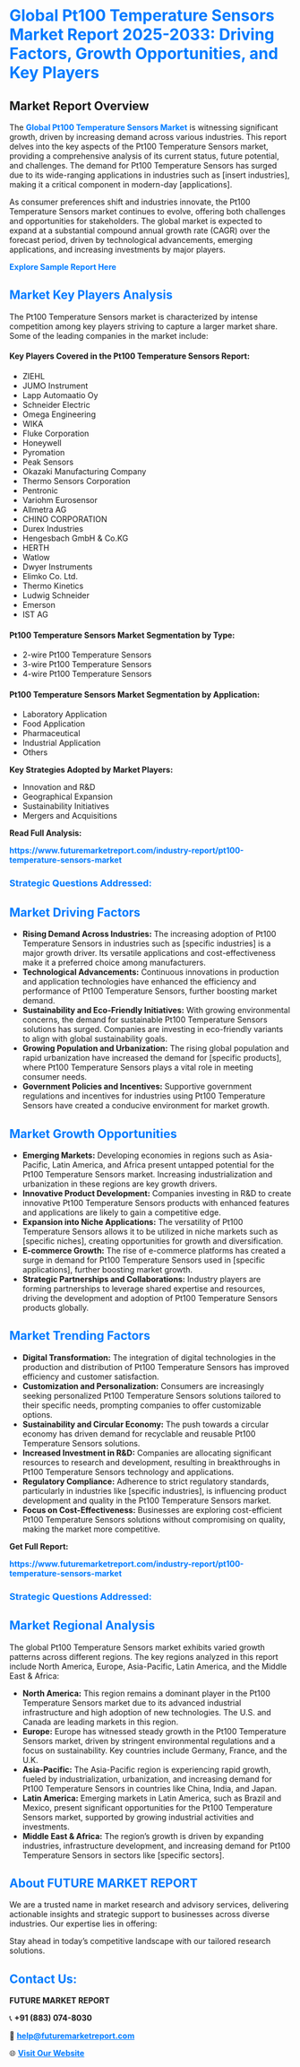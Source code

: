 <h1 style="color: #007BFF;">Global Pt100 Temperature Sensors Market Report 2025-2033: Driving Factors, Growth Opportunities, and Key Players</h1>

<section id="overview">
<h2>Market Report Overview</h2>
<p>The <a href="https://www.futuremarketreport.com/industry-report/pt100-temperature-sensors-market" style="color: #007BFF; text-decoration: none;"><strong>Global Pt100 Temperature Sensors Market</strong></a> is witnessing significant growth, driven by increasing demand across various industries. This report delves into the key aspects of the Pt100 Temperature Sensors market, providing a comprehensive analysis of its current status, future potential, and challenges. The demand for Pt100 Temperature Sensors has surged due to its wide-ranging applications in industries such as [insert industries], making it a critical component in modern-day [applications].</p>
<p>As consumer preferences shift and industries innovate, the Pt100 Temperature Sensors market continues to evolve, offering both challenges and opportunities for stakeholders. The global market is expected to expand at a substantial compound annual growth rate (CAGR) over the forecast period, driven by technological advancements, emerging applications, and increasing investments by major players.</p>
</section>

<section id="overview">
<p><a href="https://www.futuremarketreport.com/request-sample/reportId=115452" style="color: #007BFF; text-decoration: none;"><strong>Explore Sample Report Here</strong></a></p>
</section>

<section id="key-players">
<h2 style="color: #007BFF;">Market Key Players Analysis</h2>
<p>The Pt100 Temperature Sensors market is characterized by intense competition among key players striving to capture a larger market share. Some of the leading companies in the market include:</p>
<h4>Key Players Covered in the Pt100 Temperature Sensors Report:</h4>
<ul><li>ZIEHL</li><li>JUMO Instrument</li><li>Lapp Automaatio Oy</li><li>Schneider Electric</li><li>Omega Engineering</li><li>WIKA</li><li>Fluke Corporation</li><li>Honeywell</li><li>Pyromation</li><li>Peak Sensors</li><li>Okazaki Manufacturing Company</li><li>Thermo Sensors Corporation</li><li>Pentronic</li><li>Variohm Eurosensor</li><li>Allmetra AG</li><li>CHINO CORPORATION</li><li>Durex Industries</li><li>Hengesbach GmbH &amp; Co.KG</li><li>HERTH</li><li>Watlow</li><li>Dwyer Instruments</li><li>Elimko Co. Ltd.</li><li>Thermo Kinetics</li><li>Ludwig Schneider</li><li>Emerson</li><li>IST AG</li></ul>
<h4>Pt100 Temperature Sensors Market Segmentation by Type:</h4>
<ul><li>2-wire Pt100 Temperature Sensors</li><li>3-wire Pt100 Temperature Sensors</li><li>4-wire Pt100 Temperature Sensors</li></ul>

<h4>Pt100 Temperature Sensors Market Segmentation by Application:</h4>
<ul><li>Laboratory Application</li><li>Food Application</li><li>Pharmaceutical</li><li>Industrial Application</li><li>Others</li></ul>
<p><strong>Key Strategies Adopted by Market Players:</strong></p>
<ul>
<li>Innovation and R&D</li>
<li>Geographical Expansion</li>
<li>Sustainability Initiatives</li>
<li>Mergers and Acquisitions</li>
</ul>
</section>

<section>
<p><strong>Read Full Analysis: </strong></p><a href="https://www.futuremarketreport.com/industry-report/pt100-temperature-sensors-market" style="color: #007BFF; text-decoration: none;"><strong>https://www.futuremarketreport.com/industry-report/pt100-temperature-sensors-market</strong></a>
<h3 style="color: #007BFF;">Strategic Questions Addressed:</h3>
</section>

<section id="driving-factors">
<h2 style="color: #007BFF;">Market Driving Factors</h2>
<ul>
<li><strong>Rising Demand Across Industries:</strong> The increasing adoption of Pt100 Temperature Sensors in industries such as [specific industries] is a major growth driver. Its versatile applications and cost-effectiveness make it a preferred choice among manufacturers.</li>
<li><strong>Technological Advancements:</strong> Continuous innovations in production and application technologies have enhanced the efficiency and performance of Pt100 Temperature Sensors, further boosting market demand.</li>
<li><strong>Sustainability and Eco-Friendly Initiatives:</strong> With growing environmental concerns, the demand for sustainable Pt100 Temperature Sensors solutions has surged. Companies are investing in eco-friendly variants to align with global sustainability goals.</li>
<li><strong>Growing Population and Urbanization:</strong> The rising global population and rapid urbanization have increased the demand for [specific products], where Pt100 Temperature Sensors plays a vital role in meeting consumer needs.</li>
<li><strong>Government Policies and Incentives:</strong> Supportive government regulations and incentives for industries using Pt100 Temperature Sensors have created a conducive environment for market growth.</li>
</ul>
</section>

<section id="growth-opportunities">
<h2 style="color: #007BFF;">Market Growth Opportunities</h2>
<ul>
<li><strong>Emerging Markets:</strong> Developing economies in regions such as Asia-Pacific, Latin America, and Africa present untapped potential for the Pt100 Temperature Sensors market. Increasing industrialization and urbanization in these regions are key growth drivers.</li>
<li><strong>Innovative Product Development:</strong> Companies investing in R&D to create innovative Pt100 Temperature Sensors products with enhanced features and applications are likely to gain a competitive edge.</li>
<li><strong>Expansion into Niche Applications:</strong> The versatility of Pt100 Temperature Sensors allows it to be utilized in niche markets such as [specific niches], creating opportunities for growth and diversification.</li>
<li><strong>E-commerce Growth:</strong> The rise of e-commerce platforms has created a surge in demand for Pt100 Temperature Sensors used in [specific applications], further boosting market growth.</li>
<li><strong>Strategic Partnerships and Collaborations:</strong> Industry players are forming partnerships to leverage shared expertise and resources, driving the development and adoption of Pt100 Temperature Sensors products globally.</li>
</ul>
</section>

<section id="trending-factors">
<h2 style="color: #007BFF;">Market Trending Factors</h2>
<ul>
<li><strong>Digital Transformation:</strong> The integration of digital technologies in the production and distribution of Pt100 Temperature Sensors has improved efficiency and customer satisfaction.</li>
<li><strong>Customization and Personalization:</strong> Consumers are increasingly seeking personalized Pt100 Temperature Sensors solutions tailored to their specific needs, prompting companies to offer customizable options.</li>
<li><strong>Sustainability and Circular Economy:</strong> The push towards a circular economy has driven demand for recyclable and reusable Pt100 Temperature Sensors solutions.</li>
<li><strong>Increased Investment in R&D:</strong> Companies are allocating significant resources to research and development, resulting in breakthroughs in Pt100 Temperature Sensors technology and applications.</li>
<li><strong>Regulatory Compliance:</strong> Adherence to strict regulatory standards, particularly in industries like [specific industries], is influencing product development and quality in the Pt100 Temperature Sensors market.</li>
<li><strong>Focus on Cost-Effectiveness:</strong> Businesses are exploring cost-efficient Pt100 Temperature Sensors solutions without compromising on quality, making the market more competitive.</li>
</ul>
</section>

<section>
<p><strong>Get Full Report: </strong></p><a href="https://www.futuremarketreport.com/industry-report/pt100-temperature-sensors-market" style="color: #007BFF; text-decoration: none;"><strong>https://www.futuremarketreport.com/industry-report/pt100-temperature-sensors-market</strong></a>
<h3 style="color: #007BFF;">Strategic Questions Addressed:</h3>
</section>


<section id="regional-analysis">
<h2 style="color: #007BFF;">Market Regional Analysis</h2>
<p>The global Pt100 Temperature Sensors market exhibits varied growth patterns across different regions. The key regions analyzed in this report include North America, Europe, Asia-Pacific, Latin America, and the Middle East & Africa:</p>
<ul>
<li><strong>North America:</strong> This region remains a dominant player in the Pt100 Temperature Sensors market due to its advanced industrial infrastructure and high adoption of new technologies. The U.S. and Canada are leading markets in this region.</li>
<li><strong>Europe:</strong> Europe has witnessed steady growth in the Pt100 Temperature Sensors market, driven by stringent environmental regulations and a focus on sustainability. Key countries include Germany, France, and the U.K.</li>
<li><strong>Asia-Pacific:</strong> The Asia-Pacific region is experiencing rapid growth, fueled by industrialization, urbanization, and increasing demand for Pt100 Temperature Sensors in countries like China, India, and Japan.</li>
<li><strong>Latin America:</strong> Emerging markets in Latin America, such as Brazil and Mexico, present significant opportunities for the Pt100 Temperature Sensors market, supported by growing industrial activities and investments.</li>
<li><strong>Middle East & Africa:</strong> The region’s growth is driven by expanding industries, infrastructure development, and increasing demand for Pt100 Temperature Sensors in sectors like [specific sectors].</li>
</ul>
</section>

<footer>
<h2 style="color: #007BFF;">About FUTURE MARKET REPORT</h2>
<p>We are a trusted name in market research and advisory services, delivering actionable insights and strategic support to businesses across diverse industries. Our expertise lies in offering:</p>

<p>Stay ahead in today’s competitive landscape with our tailored research solutions.</p>

<h2 style="color: #007BFF;">Contact Us:</h2>
<p><strong>FUTURE MARKET REPORT</strong></p>
<p>📞 <strong>+91 (883) 074-8030</strong></p>
<p>📧 <strong><a href="mailto:help@futuremarketreport.com" style="color: #007BFF;">help@futuremarketreport.com</a></strong></p>
<p>🌐 <strong><a href="https://www.futuremarketreport.com/" style="color: #007BFF;">Visit Our Website</a></strong></p>
</footer>